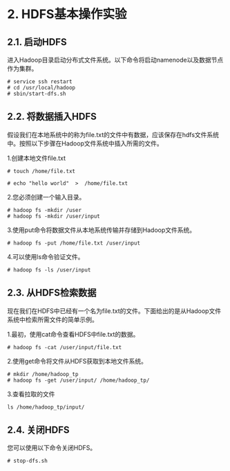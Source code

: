 # 2. HDFS基本操作实验

## 2.1. 启动HDFS

进入Hadoop目录启动分布式文件系统。以下命令将启动namenode以及数据节点作为集群。

```
# service ssh restart
# cd /usr/local/hadoop
# sbin/start-dfs.sh
```

## 2.2. 将数据插入HDFS

假设我们在本地系统中的称为file.txt的文件中有数据，应该保存在hdfs文件系统中。按照以下步骤在Hadoop文件系统中插入所需的文件。

1.创建本地文件file.txt

`# touch /home/file.txt`

`# echo "hello world"  >  /home/file.txt`

2.您必须创建一个输入目录。

```
# hadoop fs -mkdir /user
# hadoop fs -mkdir /user/input
```

3.使用put命令将数据文件从本地系统传输并存储到Hadoop文件系统。

`# hadoop fs -put /home/file.txt /user/input`

4.可以使用ls命令验证文件。

`# hadoop fs -ls /user/input`


## 2.3. 从HDFS检索数据

现在我们在HDFS中已经有一个名为file.txt的文件。下面给出的是从Hadoop文件系统中检索所需文件的简单示例。

1.最初，使用cat命令查看HDFS中file.txt的数据。

`# hadoop fs -cat /user/input/file.txt`

2.使用get命令将文件从HDFS获取到本地文件系统。

```
# mkdir /home/hadoop_tp
# hadoop fs -get /user/input/ /home/hadoop_tp/
```

3.查看拉取的文件
```
ls /home/hadoop_tp/input/
```

## 2.4. 关闭HDFS

您可以使用以下命令关闭HDFS。

```
# stop-dfs.sh
```